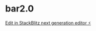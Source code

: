 # bar2.0

[Edit in StackBlitz next generation editor ⚡️](https://stackblitz.com/~/github.com/4DR14N02007/bar2.0)